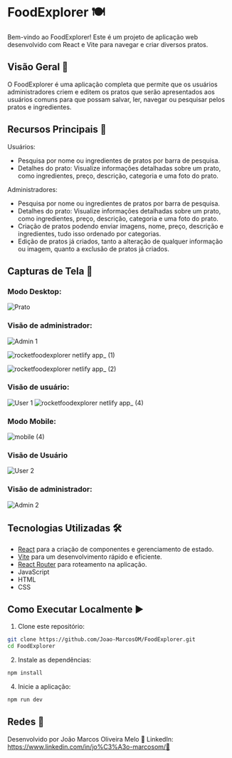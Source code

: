 # FoodExplorer 🍽️

Bem-vindo ao FoodExplorer! Este é um projeto de aplicação web desenvolvido com React e Vite para navegar e criar diversos pratos.

## Visão Geral 🌟

O FoodExplorer é uma aplicação completa que permite que os usuários administradores criem e editem os pratos que serão apresentados aos usuários comuns para que possam salvar, ler, navegar ou pesquisar pelos pratos e ingredientes.

## Recursos Principais 🎉

Usuários:
- Pesquisa por nome ou ingredientes de pratos por barra de pesquisa.
- Detalhes do prato: Visualize informações detalhadas sobre um prato, como ingredientes, preço, descrição, categoria e uma foto do prato.

Administradores:
- Pesquisa por nome ou ingredientes de pratos por barra de pesquisa.
- Detalhes do prato: Visualize informações detalhadas sobre um prato, como ingredientes, preço, descrição, categoria e uma foto do prato.
- Criação de pratos podendo enviar imagens, nome, preço, descrição e ingredientes, tudo isso ordenado por categorias.
- Edição de pratos já criados, tanto a alteração de qualquer informação ou imagem, quanto a exclusão de pratos já criados.

## Capturas de Tela 📸

### Modo Desktop:
![Prato](https://github.com/Joao-MarcosOM/FoodExplorer/assets/70643779/9dbfeac6-0a52-47cd-b809-3b2527c1636f)

### Visão de administrador:
![Admin 1](https://github.com/Joao-MarcosOM/RocketMovies/assets/70643779/8072919b-0884-4a82-b7c2-b347d910be05)

![rocketfoodexplorer netlify app_ (1)](https://github.com/Joao-MarcosOM/RocketMovies/assets/70643779/e35c1e3c-9251-44e5-b610-5eda16011db9)
  
![rocketfoodexplorer netlify app_ (2)](https://github.com/Joao-MarcosOM/RocketMovies/assets/70643779/3b8cefd9-9b80-4925-87b6-19eea259b6f4)
  
### Visão de usuário:
![User 1](https://github.com/Joao-MarcosOM/FoodExplorer/assets/70643779/4b0b47f8-94c3-4279-ac2d-234ecb7830a8)
![rocketfoodexplorer netlify app_ (4)](https://github.com/Joao-MarcosOM/FoodExplorer/assets/70643779/b532a743-8d60-485a-aea0-ef89996bb725)
  
### Modo Mobile:
![mobile (4)](https://github.com/Joao-MarcosOM/FoodExplorer/assets/70643779/1f2095ba-1151-448d-86d8-95f4143b29c0)

### Visão de Usuário
![User 2](https://github.com/Joao-MarcosOM/FoodExplorer/assets/70643779/029c5be1-497f-4db1-bac7-1088cd38f3dc)

### Visão de administrador:
![Admin 2](https://github.com/Joao-MarcosOM/RocketMovies/assets/70643779/ef01736d-109e-4a7a-87e6-eb1598ab72db)

## Tecnologias Utilizadas 🛠️

- [React](https://reactjs.org/) para a criação de componentes e gerenciamento de estado.
- [Vite](https://vitejs.dev/) para um desenvolvimento rápido e eficiente.
- [React Router](https://reactrouter.com/) para roteamento na aplicação.
- JavaScript
- HTML
- CSS

## Como Executar Localmente ▶️

1. Clone este repositório:
```bash
git clone https://github.com/Joao-MarcosOM/FoodExplorer.git
cd FoodExplorer
```
2. Instale as dependências:
```bash
npm install
```
4. Inicie a aplicação:
```bash
npm run dev
```
## Redes 📸

Desenvolvido por João Marcos Oliveira Melo 💼
LinkedIn: https://www.linkedin.com/in/jo%C3%A3o-marcosom/📎
